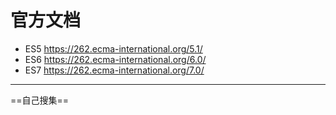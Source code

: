 # 官方文档

- ES5 <https://262.ecma-international.org/5.1/>
- ES6 <https://262.ecma-international.org/6.0/>
- ES7 <https://262.ecma-international.org/7.0/>

---

==自己搜集==
